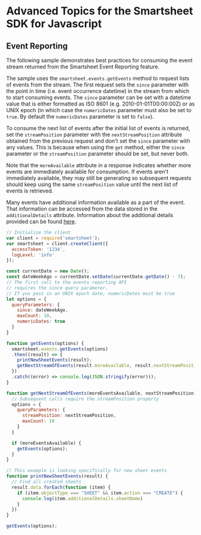 # Advanced Topics for the Smartsheet SDK for Javascript

## Event Reporting
The following sample demonstrates best practices for consuming the event stream returned from the Smartsheet Event Reporting feature. 

The sample uses the `smartsheet.events.getEvents` method to request lists of events from the stream. The first request sets the `since` parameter with the point in time (i.e. event occurrence datetime) in the stream from which to start consuming events. The `since` parameter can be set with a datetime value that is either formatted as ISO 8601 (e.g. 2010-01-01T00:00:00Z) or as UNIX epoch (in which case the `numericDates` parameter must also be set to `true`. By default the `numericDates` parameter is set to `false`).

To consume the next list of events after the initial list of events is returned, set the `streamPosition` parameter with the `nextStreamPosition` attribute obtained from the previous request and don't set the `since` parameter with any values. This is because when using the `get` method, either the `since` parameter or the `streamPosition` parameter should be set, but never both. 

Note that the `moreAvailable` attribute in a response indicates whether more events are immediately available for consumption. If events aren't immediately available, they may still be generating so subsequent requests should keep using the same `streamPosition` value until the next list of events is retrieved.

Many events have additional information available as a part of the event. That information can be accessed from the data stored in the `additionalDetails` attribute. Information about the additional details provided can be found [here](https://smartsheet-platform.github.io/event-reporting-docs/).


```javascript
// Initialize the client
var client = require('smartsheet');
var smartsheet = client.createClient({
  accessToken: '1234',
  logLevel: 'info'
});

const currentDate = new Date();
const dateWeekAgo = currentDate.setDate(currentDate.getDate() - 7);
// The first call to the events reporting API
// requires the since query parameter.
// If you pass in an UNIX epoch date, numericDates must be true
let options = {
  queryParameters: {
    since: dateWeekAgo,
    maxCount: 10,
    numericDates: true
  }
}

function getEvents(options) {
  smartsheet.events.getEvents(options)
  .then((result) => {
    printNewSheetEvents(result);
    getNextStreamOfEvents(result.moreAvailable, result.nextStreamPosition);
  })
  .catch((error) => console.log(JSON.stringify(error)));
}

function getNextStreamOfEvents(moreEventsAvailable, nextStreamPosition) {
  // Subsequent calls require the streamPosition property
  options = {
    queryParameters: {
      streamPosition: nextStreamPosition,
      maxCount: 10
    }
  }

  if (moreEventsAvailable) {
    getEvents(options);
  } 
}

// This example is looking specifically for new sheet events
function printNewSheetEvents(result) {
  // Find all created sheets
  result.data.forEach(function (item) {
    if (item.objectType === "SHEET" && item.action === "CREATE") {
      console.log(item.additionalDetails.sheetName)
    }
  })
}

getEvents(options);
```
